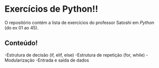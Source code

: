 # Exercícios de Python!!
O repositório contém a lista de exercícios do professor Satoshi em *Python* (do ex 01 ao 45).

## Conteúdo!
-Estrutura de decisão (if, elif, else)
-Estrutura de repetição (for, while)
-Modularização 
-Entrada e saída de dados
